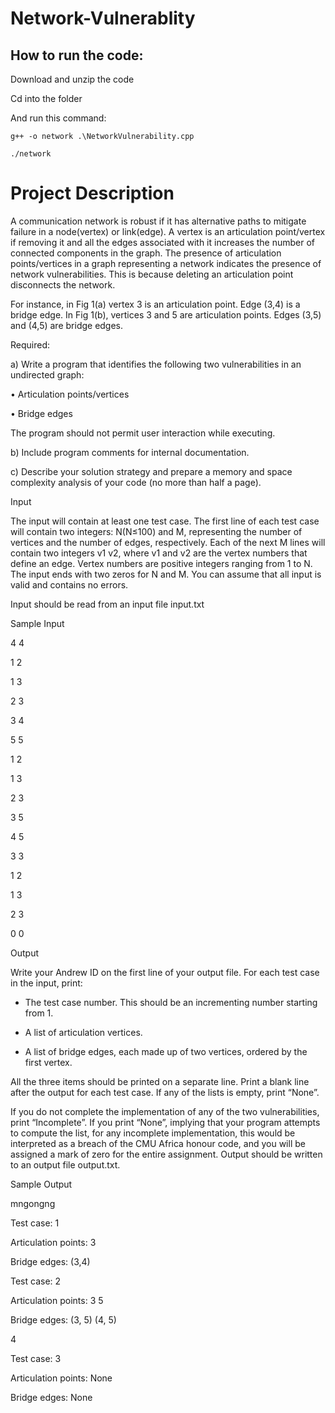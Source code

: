 # Network-Vulnerablity

## How to run the code:

Download and unzip the code

Cd into the folder

And run this command:

```
g++ -o network .\NetworkVulnerability.cpp
```
 ```
./network 
```

# Project Description

A communication network is robust if it has alternative paths to mitigate failure in a 
node(vertex) or link(edge). A vertex is an articulation point/vertex if removing it and all the 
edges associated with it increases the number of connected components in the graph. The 
presence of articulation points/vertices in a graph representing a network indicates the 
presence of network vulnerabilities. This is because deleting an articulation point 
disconnects the network.



For instance, in Fig 1(a) vertex 3 is an articulation point. Edge (3,4) is a bridge edge. In Fig 
1(b), vertices 3 and 5 are articulation points. Edges (3,5) and (4,5) are bridge edges.



Required:

a) Write a program that identifies the following two vulnerabilities in an undirected graph:

• Articulation points/vertices

• Bridge edges

The program should not permit user interaction while executing.

b) Include program comments for internal documentation.

c) Describe your solution strategy and prepare a memory and space complexity analysis 
of your code (no more than half a page).

Input

The input will contain at least one test case. The first line of each test case will contain two 
integers: N(N≤100) and M, representing the number of vertices and the number of edges, 
respectively. Each of the next M lines will contain two integers v1 v2, where v1 and v2 are 
the vertex numbers that define an edge. Vertex numbers are positive integers ranging from 
1 to N. The input ends with two zeros for N and M. You can assume that all input is valid and 
contains no errors.

Input should be read from an input file input.txt



Sample Input

4 4

1 2

1 3

2 3

3 4

5 5

1 2

1 3

2 3

3 5

4 5

3 3

1 2

1 3

2 3

0 0

Output

Write your Andrew ID on the first line of your output file. For each test case in the input, 
print:

- The test case number. This should be an incrementing number starting from 1.

- A list of articulation vertices.

- A list of bridge edges, each made up of two vertices, ordered by the first vertex.


All the three items should be printed on a separate line. Print a blank line after the output 
for each test case. If any of the lists is empty, print “None”.

If you do not complete the implementation of any of the two vulnerabilities, print 
“Incomplete”. 
If you print “None”, implying that your program attempts to compute the list, 
for any incomplete implementation, this would be interpreted as a breach of the CMU Africa honour code, and you will be assigned a mark of zero for the entire assignment.
Output should be written to an output file output.txt.

Sample Output

mngongng

Test case: 1

Articulation points: 3

Bridge edges: (3,4)

Test case: 2

Articulation points: 3 5

Bridge edges: (3, 5) (4, 5)

4

Test case: 3

Articulation points: None

Bridge edges: None


